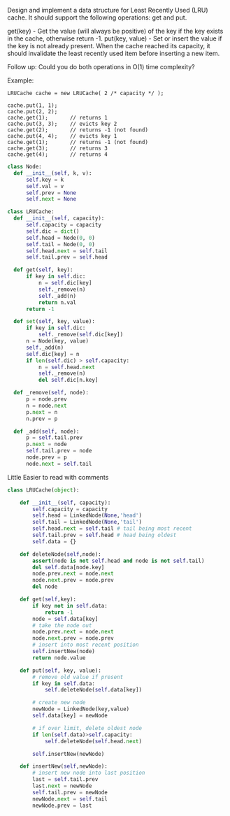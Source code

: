 Design and implement a data structure for Least Recently Used (LRU) cache. It should support the following operations: get and put.

get(key) - Get the value (will always be positive) of the key if the key exists in the cache, otherwise return -1.
put(key, value) - Set or insert the value if the key is not already present. When the cache reached its capacity, it should invalidate the least recently used item before inserting a new item.

Follow up:
Could you do both operations in O(1) time complexity?

Example:
```
LRUCache cache = new LRUCache( 2 /* capacity */ );

cache.put(1, 1);
cache.put(2, 2);
cache.get(1);       // returns 1
cache.put(3, 3);    // evicts key 2
cache.get(2);       // returns -1 (not found)
cache.put(4, 4);    // evicts key 1
cache.get(1);       // returns -1 (not found)
cache.get(3);       // returns 3
cache.get(4);       // returns 4
```

```python
class Node:
  def __init__(self, k, v):
      self.key = k
      self.val = v
      self.prev = None
      self.next = None

class LRUCache:
  def __init__(self, capacity):
      self.capacity = capacity
      self.dic = dict()
      self.head = Node(0, 0)
      self.tail = Node(0, 0)
      self.head.next = self.tail
      self.tail.prev = self.head

  def get(self, key):
      if key in self.dic:
          n = self.dic[key]
          self._remove(n)
          self._add(n)
          return n.val
      return -1

  def set(self, key, value):
      if key in self.dic:
          self._remove(self.dic[key])
      n = Node(key, value)
      self._add(n)
      self.dic[key] = n
      if len(self.dic) > self.capacity:
          n = self.head.next
          self._remove(n)
          del self.dic[n.key]

  def _remove(self, node):
      p = node.prev
      n = node.next
      p.next = n
      n.prev = p

  def _add(self, node):
      p = self.tail.prev
      p.next = node
      self.tail.prev = node
      node.prev = p
      node.next = self.tail
```

Little Easier to read with comments

```python
class LRUCache(object):

    def __init__(self, capacity):
        self.capacity = capacity
        self.head = LinkedNode(None,'head')
        self.tail = LinkedNode(None,'tail')
        self.head.next = self.tail # tail being most recent
        self.tail.prev = self.head # head being oldest
        self.data = {}

    def deleteNode(self,node):
        assert(node is not self.head and node is not self.tail)
        del self.data[node.key]
        node.prev.next = node.next
        node.next.prev = node.prev
        del node

    def get(self,key):
        if key not in self.data:
            return -1
        node = self.data[key]
        # take the node out
        node.prev.next = node.next
        node.next.prev = node.prev
        # insert into most recent position
        self.insertNew(node)
        return node.value

    def put(self, key, value):
        # remove old value if present
        if key in self.data:
            self.deleteNode(self.data[key])

        # create new node
        newNode = LinkedNode(key,value)
        self.data[key] = newNode

        # if over limit, delete oldest node
        if len(self.data)>self.capacity:
            self.deleteNode(self.head.next)

        self.insertNew(newNode)

    def insertNew(self,newNode):
        # insert new node into last position    
        last = self.tail.prev
        last.next = newNode
        self.tail.prev = newNode
        newNode.next = self.tail
        newNode.prev = last
```
